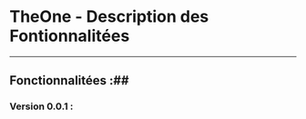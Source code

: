 # TheOne - Description des Fontionnalitées #

----------

## Fonctionnalitées :##
### Version 0.0.1 : ###

